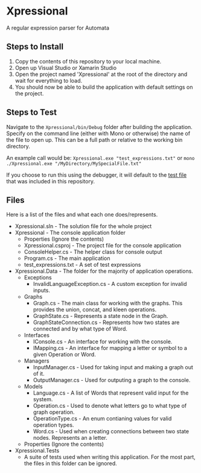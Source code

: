 # Xpressional
A regular expression parser for Automata

## Steps to Install
1. Copy the contents of this repository to your local machine.
2. Open up Visual Studio or Xamarin Studio
3. Open the project named 'Xpressional' at the root of the directory and wait for everything to load.
4. You should now be able to build the application with default settings on the project.

## Steps to Test
Navigate to the `Xpressional/bin/Debug` folder after building the application.
Specify on the command line (either with Mono or otherwise) the name of the file to open up. This can be a full path or relative to the working bin directory.

An example call would be: `Xpressional.exe "test_expressions.txt"` or `mono ./Xpressional.exe "/MyDirectory/MySpecialFile.txt"`

If you choose to run this using the debugger, it will default to the [test file](Xpressional/test_expressions.txt) that was included in this repository.

## Files
Here is a list of the files and what each one does/represents.
* Xpressional.sln - The solution file for the whole project
* Xpressional - The console application folder
	* Properties (Ignore the contents)
	* Xpressional.csproj - The project file for the console application
	* ConsoleHelper.cs - The helper class for console output
	* Program.cs - The main application
	* test_expressions.txt - A set of test expressions
* Xpressional.Data - The folder for the majority of application operations.
	* Exceptions
		* InvalidLanguageException.cs - A custom exception for invalid inputs.
	* Graphs
		* Graph.cs - The main class for working with the graphs. This provides the union, concat, and kleen operations.
		* GraphState.cs - Represents a state node in the Graph.
		* GraphStateConnection.cs - Represents how two states are connected and by what type of Word.
	* Interfaces
		* IConsole.cs - An interface for working with the console.
		* IMapping.cs - An interface for mapping a letter or symbol to a given Operation or Word.
	* Managers
		* InputManager.cs - Used for taking input and making a graph out of it.
		* OutputManager.cs - Used for outputing a graph to the console.
	* Models
		* Language.cs - A list of Words that represent valid input for the system.
		* Operation.cs - Used to denote what letters go to what type of graph operation.
		* OperationType.cs - An enum contianing values for valid operation types.
		* Word.cs - Used when creating connections between two state nodes. Represents an a letter.
	* Properties (Ignore the contents)
* Xpressional.Tests
	* A suite of tests used when writing this application. For the most part, the files in this folder can be ignored.
		
	